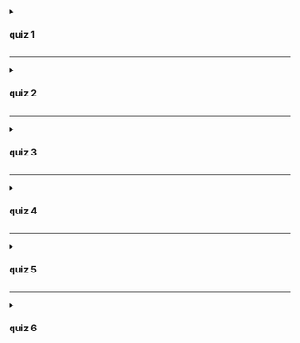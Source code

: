 <details>

   <summary><h3> quiz 1 </h3></summary>

   - ![](./imgs/1-1.png)
   - ![](./imgs/1-2.png)
   - ![](./imgs/1-3.png)

</details>

___

<details>

   <summary><h3> quiz 2 </h3></summary>

- ![](./imgs/2-1.png)
- ![](./imgs/2-2.png)
- ![](./imgs/2-3.png)

</details>

___

<details>

   <summary><h3> quiz 3 </h3></summary>

- ![](./imgs/3-1.png)
- ![](./imgs/3-2.png)
- ![](./imgs/3-3.png)

</details>

___

<details>

   <summary><h3> quiz 4 </h3></summary>

- ![](./imgs/4-1.png)
- ![](./imgs/4-2.png)

</details>

___

<details>

   <summary><h3> quiz 5 </h3></summary>

- ![](./imgs/5-1.png)

  - the 3rd is true because it contains `then`
    - ![](./imgs/5-difference.png)

</details>

___

<details>

   <summary><h3> quiz 6 </h3></summary>

- ![](./imgs/6-1.png)
- ![](./imgs/6-2.png)
- ![](./imgs/6-3.png)

</details>
